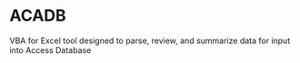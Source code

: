 # ACADB
VBA for Excel tool designed to parse, review, and summarize data for input into Access Database
